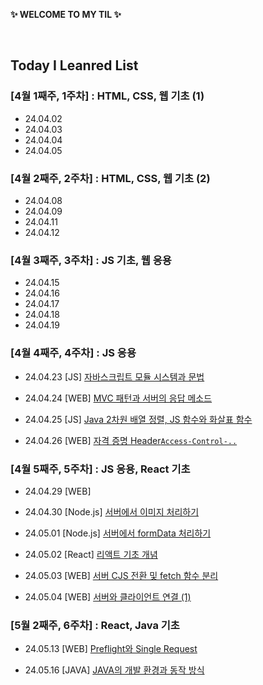 **✨ WELCOME TO MY TIL ✨**

<br/>

## Today I Leanred List

### [4월 1째주, 1주차] : HTML, CSS, 웹 기초 (1)

- 24.04.02
- 24.04.03
- 24.04.04
- 24.04.05

### [4월 2째주, 2주차] : HTML, CSS, 웹 기초 (2)

- 24.04.08
- 24.04.09
- 24.04.11
- 24.04.12

### [4월 3째주, 3주차] : JS 기초, 웹 응용

- 24.04.15
- 24.04.16
- 24.04.17
- 24.04.18
- 24.04.19

### [4월 4째주, 4주차] : JS 응용

- 24.04.23 [JS] [자바스크립트 모듈 시스템과 문법](https://github.com/yoouung/TIL-KCS/blob/main/April/2024-04-23.md)

- 24.04.24 [WEB] [MVC 패턴과 서버의 응답 메소드](https://github.com/yoouung/TIL-KCS/blob/main/April/2024-04-24.md)

- 24.04.25 [JS] [Java 2차원 배열 정렬, JS 함수와 화살표 함수](https://github.com/yoouung/TIL-KCS/blob/main/April/2024-04-25.md)

- 24.04.26 [WEB] [자격 증명 Header`Access-Control-..`](https://github.com/yoouung/TIL-KCS/blob/main/April/2024-04-26.md)

### [4월 5째주, 5주차] : JS 응용, React 기초

- 24.04.29 [WEB]

- 24.04.30 [Node.js] [서버에서 이미지 처리하기](https://github.com/yoouung/TIL-KCS/blob/main/April/2024-04-30.md)

- 24.05.01 [Node.js] [서버에서 formData 처리하기](https://github.com/yoouung/TIL-KCS/blob/main/May/2024-05-01.md)

- 24.05.02 [React] [리액트 기초 개념](https://github.com/yoouung/TIL-KCS/blob/main/May/2024-05-02.md)

- 24.05.03 [WEB] [서버 CJS 전환 및 fetch 함수 분리](https://github.com/yoouung/TIL-KCS/blob/main/May/2024-05-03.md)

- 24.05.04 [WEB] [서버와 클라이언트 연결 (1)](https://github.com/yoouung/TIL-KCS/blob/main/May/2024-05-04.md)

### [5월 2째주, 6주차] : React, Java 기초

- 24.05.13 [WEB] [Preflight와 Single Request](https://github.com/yoouung/TIL-KCS/blob/main/May/2024-05-13.md)

- 24.05.16 [JAVA] [JAVA의 개발 환경과 동작 방식](https://github.com/yoouung/TIL-KCS/blob/main/May/2024-05-16.md)
